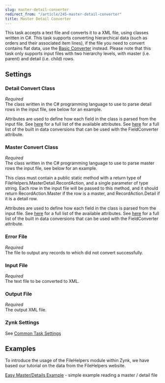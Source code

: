 ```yaml
---
slug: master-detail-converter
redirect_from: "/article/245-master-detail-converter"
title: Master Detail Converter
---
```

This task accepts a text file and converts it to a XML file, using classes written in C#. This task supports converting hierarchical data (such as orders and their associated item lines), if the file you need to convert contains flat data, use the [Basic Converter](basic-converter) instead. Please note that this task only supports input files with two hierarchy levels, with master (i.e. parent) and detail (i.e. child) rows.

## Settings
### Detail Convert Class
_Required_  
The class written in the C# programming language to use to parse detail rows in the input file, see below for an example.	  
  
Attributes are used to define how each field in the class is parsed from the input file. See	[here](http://filehelpers.sourceforge.net/attributes.html) for a full list of the available attributes. See [here](http://filehelpers.sourceforge.net/converter_args.html) for a full list of the built in data conversions that can be used with the FieldConverter attribute.

### Master Convert Class
_Required_  
The class written in the C# programming language to use to parse master rows the input file, see below for an example.	  
  
This class must contain a public static method with a return type of FileHelpers.MasterDetail.RecordAction, and a single parameter of type string. Each row in the input file will be passed to this method, and it should return RecordAction.Master if the row is a master, and RecordAction.Detail if it is a detail row.	  
  
Attributes are used to define how each field in the class is parsed from the input file. See	[here](http://filehelpers.sourceforge.net/attributes.html) for a full list of the available attributes. See [here](http://filehelpers.sourceforge.net/converter_args.html) for a full list of the built in data conversions that can be used with the FieldConverter attribute. 

### Error File
_Required_  
The file to output any records to which did not convert successfully.

### Input File
_Required_  
The text file to be converted to XML.

### Output File
_Required_  
The output XML file.

### Zynk Settings
See [Common Task Settings](common-task-settings)

## Examples
To introduce the usage of the FileHelpers module within Zynk, we have based our tutorial on the data from the FileHelpers website.

[Easy Master/Details Example](711-filehelpers-master-detail-example) - simple example reading a master / detail file
